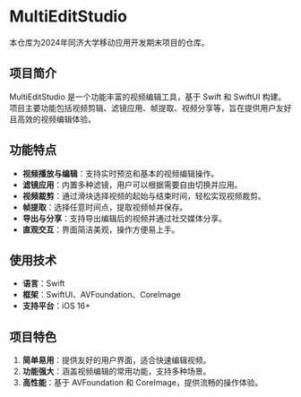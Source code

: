 # MultiEditStudio

本仓库为2024年同济大学移动应用开发期末项目的仓库。

## 项目简介

MultiEditStudio 是一个功能丰富的视频编辑工具，基于 Swift 和 SwiftUI 构建。项目主要功能包括视频剪辑、滤镜应用、帧提取、视频分享等，旨在提供用户友好且高效的视频编辑体验。

## 功能特点

- **视频播放与编辑**：支持实时预览和基本的视频编辑操作。
- **滤镜应用**：内置多种滤镜，用户可以根据需要自由切换并应用。
- **视频裁剪**：通过滑块选择视频的起始与结束时间，轻松实现视频裁剪。
- **帧提取**：选择任意时间点，提取视频帧并保存。
- **导出与分享**：支持导出编辑后的视频并通过社交媒体分享。
- **直观交互**：界面简洁美观，操作方便易上手。

## 使用技术

- **语言**：Swift
- **框架**：SwiftUI、AVFoundation、CoreImage
- **支持平台**：iOS 16+

## 项目特色

1. **简单易用**：提供友好的用户界面，适合快速编辑视频。
2. **功能强大**：涵盖视频编辑的常用功能，支持多种场景。
3. **高性能**：基于 AVFoundation 和 CoreImage，提供流畅的操作体验。
